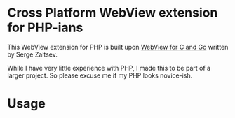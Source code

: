 # Cross Platform WebView extension for PHP-ians

This WebView extension for PHP is built upon [WebView for C and Go](https://github.com/zserge/webview) written by Serge Zaitsev.

While I have very little experience with PHP, I made this to be part of a larger project.  So please excuse me if my PHP looks novice-ish.

# Usage


